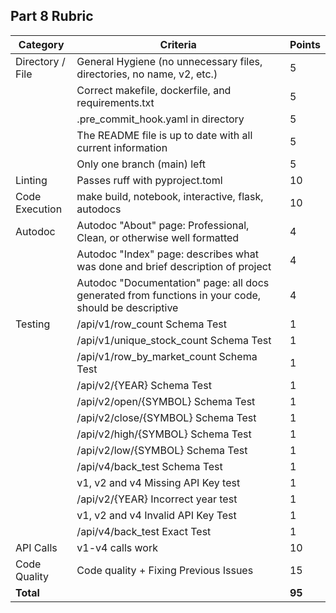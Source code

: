 ## Part 8 Rubric

| Category | Criteria | Points |
|----------|----------|---------|
| Directory / File | General Hygiene (no unnecessary files, directories, no name, v2, etc.) | 5 |
| | Correct makefile, dockerfile, and requirements.txt | 5 |
| | .pre_commit_hook.yaml in directory | 5 |
| | The README file is up to date with all current information | 5 |
| | Only one branch (main) left | 5 |
| Linting | Passes ruff with pyproject.toml | 10 |
| Code Execution | make build, notebook, interactive, flask, autodocs | 10 |
| Autodoc | Autodoc "About" page: Professional, Clean, or otherwise well formatted | 4 |
| | Autodoc "Index" page: describes what was done and brief description of project | 4 |
| | Autodoc "Documentation" page: all docs generated from functions in your code, should be descriptive | 4 |
| Testing | /api/v1/row_count Schema Test | 1 |
| | /api/v1/unique_stock_count Schema Test | 1 |
| | /api/v1/row_by_market_count Schema Test | 1 |
| | /api/v2/{YEAR} Schema Test | 1 |
| | /api/v2/open/{SYMBOL} Schema Test | 1 |
| | /api/v2/close/{SYMBOL} Schema Test | 1 |
| | /api/v2/high/{SYMBOL} Schema Test | 1 |
| | /api/v2/low/{SYMBOL} Schema Test | 1 |
| | /api/v4/back_test Schema Test | 1 |
| | v1, v2 and v4 Missing API Key test | 1 |
| | /api/v2/{YEAR} Incorrect year test | 1 |
| | v1, v2 and v4 Invalid API Key Test | 1 |
| | /api/v4/back_test Exact Test | 1 |
| API Calls | v1-v4 calls work | 10 |
| Code Quality | Code quality + Fixing Previous Issues | 15 |
| **Total** | | **95** |